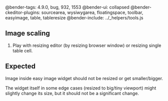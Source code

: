 @bender-tags: 4.9.0, bug, 932, 1553
@bender-ui: collapsed
@bender-ckeditor-plugins: sourcearea, wysiwygarea, floatingspace, toolbar, easyimage, table, tableresize
@bender-include: ../_helpers/tools.js

## Image scaling

1. Play with resizing editor (by resizing browser window) or resizing single table cell.

## Expected

Image inside easy image widget should not be resized or get smaller/bigger.

The widget itself in some edge cases (resized to big/tiny viewport) might slightly change its size, but it should not be a significant change.
